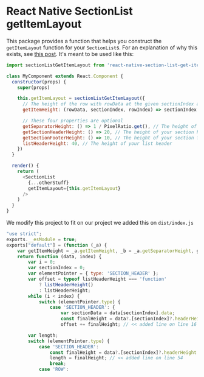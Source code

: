 # React Native SectionList getItemLayout

This package provides a function that helps you construct the `getItemLayout` function for your `SectionList`s. For an explanation of why this exists, see [this post](https://medium.com/@jsoendermann/sectionlist-and-getitemlayout-2293b0b916fb). It's meant to be used like this:

```javascript
import sectionListGetItemLayout from 'react-native-section-list-get-item-layout'

class MyComponent extends React.Component {
  constructor(props) {
    super(props)

    this.getItemLayout = sectionListGetItemLayout({
      // The height of the row with rowData at the given sectionIndex and rowIndex
      getItemHeight: (rowData, sectionIndex, rowIndex) => sectionIndex === 0 ? 100 : 50,

      // These four properties are optional
      getSeparatorHeight: () => 1 / PixelRatio.get(), // The height of your separators
      getSectionHeaderHeight: () => 20, // The height of your section headers
      getSectionFooterHeight: () => 10, // The height of your section footers
      listHeaderHeight: 40, // The height of your list header
    })
  }

  render() {
    return (
      <SectionList
        {...otherStuff}
        getItemLayout={this.getItemLayout}
      />
    )
  }
}
```


We modify this project to fit on our project we added this on `dist/index.js`


```javascript
"use strict";
exports.__esModule = true;
exports["default"] = (function (_a) {
    var getItemHeight = _a.getItemHeight, _b = _a.getSeparatorHeight, getSeparatorHeight = _b === void 0 ? function () { return 0; } : _b, _c = _a.getSectionHeaderHeight, getSectionHeaderHeight = _c === void 0 ? function () { return 0; } : _c, _d = _a.getSectionFooterHeight, getSectionFooterHeight = _d === void 0 ? function () { return 0; } : _d, _e = _a.listHeaderHeight, listHeaderHeight = _e === void 0 ? 0 : _e;
    return function (data, index) {
        var i = 0;
        var sectionIndex = 0;
        var elementPointer = { type: 'SECTION_HEADER' };
        var offset = typeof listHeaderHeight === 'function'
            ? listHeaderHeight()
            : listHeaderHeight;
        while (i < index) {
            switch (elementPointer.type) {
                case 'SECTION_HEADER': {
                    var sectionData = data[sectionIndex].data; 
                    const finalHeight = data?.[sectionIndex]?.headerHeight || getSectionHeaderHeight(sectionIndex) // << added line on line 15
                    offset += finalHeight; // << added line on line 16
```


```javascript
        var length;
        switch (elementPointer.type) {
            case 'SECTION_HEADER':
                const finalHeight = data?.[sectionIndex]?.headerHeight || getSectionHeaderHeight(sectionIndex) // << added line on line 53
                length = finalHeight; // << added line on line 54
                break;
            case 'ROW':
```